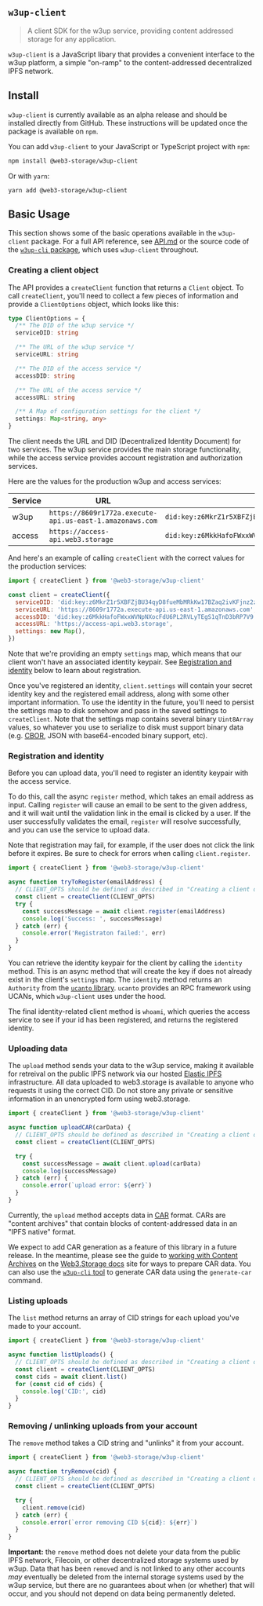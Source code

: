 ## `w3up-client`

> A client SDK for the w3up service, providing content addressed storage for any application.

`w3up-client` is a JavaScript libary that provides a convenient interface to the w3up platform, a simple "on-ramp" to the content-addressed decentralized IPFS network.

## Install

`w3up-client` is currently available as an alpha release and should be installed directly from GitHub. These instructions will be updated once the package is available on `npm`.

You can add `w3up-client` to your JavaScript or TypeScript project with `npm`:

```sh
npm install @web3-storage/w3up-client
```

Or with `yarn`:

```
yarn add @web3-storage/w3up-client

```

## Basic Usage

This section shows some of the basic operations available in the `w3up-client` package. For a full API reference, see [API.md](./API.md) or the source code of the [`w3up-cli` package][w3up-cli-github], which uses `w3up-client` throughout.

### Creating a client object

The API provides a `createClient` function that returns a `Client` object. To call `createClient`, you'll need to collect a few pieces of information and provide a `ClientOptions` object, which looks like this:

```ts
type ClientOptions = {
  /** The DID of the w3up service */
  serviceDID: string

  /** The URL of the w3up service */
  serviceURL: string

  /** The DID of the access service */
  accessDID: string

  /** The URL of the access service */
  accessURL: string

  /** A Map of configuration settings for the client */
  settings: Map<string, any>
}
```

The client needs the URL and DID (Decentralized Identity Document) for two services. The w3up service provides the main storage functionality, while the access service provides account registration and authorization services.

Here are the values for the production w3up and access services:

| Service | URL                                                      | DID                                                        |
| ------- | -------------------------------------------------------- | ---------------------------------------------------------- |
| w3up    | `https://8609r1772a.execute-api.us-east-1.amazonaws.com` | `did:key:z6MkrZ1r5XBFZjBU34qyD8fueMbMRkKw17BZaq2ivKFjnz2z` |
| access  | `https://access-api.web3.storage`                        | `did:key:z6MkkHafoFWxxWVNpNXocFdU6PL2RVLyTEgS1qTnD3bRP7V9` |

And here's an example of calling `createClient` with the correct values for the production services:

```js
import { createClient } from '@web3-storage/w3up-client'

const client = createClient({
  serviceDID: 'did:key:z6MkrZ1r5XBFZjBU34qyD8fueMbMRkKw17BZaq2ivKFjnz2z',
  serviceURL: 'https://8609r1772a.execute-api.us-east-1.amazonaws.com',
  accessDID: 'did:key:z6MkkHafoFWxxWVNpNXocFdU6PL2RVLyTEgS1qTnD3bRP7V9',
  accessURL: 'https://access-api.web3.storage',
  settings: new Map(),
})
```

Note that we're providing an empty `settings` map, which means that our client won't have an associated identity keypair. See [Registration and identity](#registration-and-identity) below to learn about registration.

Once you've registered an identity, `client.settings` will contain your secret identity key and the registered email address, along with some other important information. To use the identity in the future, you'll need to persist the settings map to disk somehow and pass in the saved settings to `createClient`. Note that the settings map contains several binary `Uint8Array` values, so whatever you use to serialize to disk must support binary data (e.g. [CBOR](https://cbor.io), JSON with base64-encoded binary support, etc).

### Registration and identity

Before you can upload data, you'll need to register an identity keypair with the access service.

To do this, call the async `register` method, which takes an email address as input. Calling `register` will cause an email to be sent to the given address, and it will wait until the validation link in the email is clicked by a user. If the user successfully validates the email, `register` will resolve successfully, and you can use the service to upload data.

Note that registration may fail, for example, if the user does not click the link before it expires. Be sure to check for errors when calling `client.register`.

```js
import { createClient } from '@web3-storage/w3up-client'

async function tryToRegister(emailAddress) {
  // CLIENT_OPTS should be defined as described in "Creating a client object"
  const client = createClient(CLIENT_OPTS)
  try {
    const successMessage = await client.register(emailAddress)
    console.log('Success: ', successMessage)
  } catch (err) {
    console.error('Registraton failed:', err)
  }
}
```

You can retrieve the identity keypair for the client by calling the `identity` method. This is an async method that will create the key if does not already exist in the client's `settings` map. The `identity` method returns an `Authority` from the [`ucanto` library][ucanto]. `ucanto` provides an RPC framework using UCANs, which `w3up-client` uses under the hood.

The final identity-related client method is `whoami`, which queries the access service to see if your id has been registered, and returns the registered identity.

### Uploading data

The `upload` method sends your data to the w3up service, making it available for retreival on the public IPFS network via our hosted [Elastic IPFS][elastic-ipfs] infrastructure. All data uploaded to web3.storage is available to anyone who requests it using the correct CID. Do not store any private or sensitive information in an unencrypted form using web3.storage.

```js
import { createClient } from '@web3-storage/w3up-client'

async function uploadCAR(carData) {
  // CLIENT_OPTS should be defined as described in "Creating a client object"
  const client = createClient(CLIENT_OPTS)

  try {
    const successMessage = await client.upload(carData)
    console.log(successMessage)
  } catch (err) {
    console.error(`upload error: ${err}`)
  }
}
```

Currently, the `upload` method accepts data in [CAR][car-spec] format. CARs are "content archives" that contain blocks of content-addressed data in an "IPFS native" format.

We expect to add CAR generation as a feature of this library in a future release. In the meantime, please see the guide to [working with Content Archives][web3storage-docs-cars] on the [Web3.Storage docs](https://web3.storage/docs) site for ways to prepare CAR data. You can also use the [`w3up-cli` tool][w3up-cli-github] to generate CAR data using the `generate-car` command.

### Listing uploads

The `list` method returns an array of CID strings for each upload you've made to your account.

```js
import { createClient } from '@web3-storage/w3up-client'

async function listUploads() {
  // CLIENT_OPTS should be defined as described in "Creating a client object"
  const client = createClient(CLIENT_OPTS)
  const cids = await client.list()
  for (const cid of cids) {
    console.log('CID:', cid)
  }
}
```

### Removing / unlinking uploads from your account

The `remove` method takes a CID string and "unlinks" it from your account.

```js
import { createClient } from '@web3-storage/w3up-client'

async function tryRemove(cid) {
  // CLIENT_OPTS should be defined as described in "Creating a client object"
  const client = createClient(CLIENT_OPTS)

  try {
    client.remove(cid)
  } catch (err) {
    console.error(`error removing CID ${cid}: ${err}`)
  }
}
```

**Important:** the `remove` method does not delete your data from the public IPFS network, Filecoin, or other decentralized storage systems used by w3up. Data that has been `remove`d and is not linked to any other accounts _may_ eventually be deleted from the internal storage systems used by the w3up service, but there are no guarantees about when (or whether) that will occur, and you should not depend on data being permanently deleted.

[w3up-cli-github]: https://github.com/web3-storage/w3up-cli
[elastic-ipfs]: https://github.com/elastic-ipfs/elastic-ipfs
[ucanto]: https://github.com/web3-storage/ucanto
[car-spec]: https://ipld.io/specs/transport/car/
[web3storage-docs-cars]: https://web3.storage/docs/how-tos/work-with-car-files/
